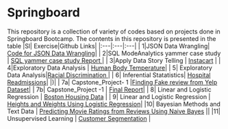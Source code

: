 # Springboard
This repository is a collection of variety of codes based on projects done in Springboard Bootcamp.
The contents in this repository is presented in the table
|Sl| Exercise|Github Links| 
|:---|:---|:---|
| 1|JSON Data Wrangling| [Code for JSON Data Wrangling](https://github.com/tannisthamaiti/Springboard/blob/master/data_wrangling_json.ipynb)|
| 2|SQL  ModeAnalytics yammer case study | [SQL yammer case study Report ](https://github.com/tannisthamaiti/Springboard/blob/master/sql_project.sql) |
| 3|Apply Data Story Telling | [Instacart](https://github.com/krajeshj/InstacartMBA/blob/master/code/py/InstacartMBA_DataStoryTelling.ipynb) | 
| 4|Exploratory Data Analysis | [Human Body Temperature](https://github.com/tannisthamaiti/Springboard/blob/master/sliderule_dsi_inferential_statistics_exercise_1.ipynb)|
| 5| Exploratory Data Analysis|[Racial Discrimination ](https://github.com/tannisthamaiti/Springboard/blob/master/sliderule_dsi_inferential_statistics_exercise_2.ipynb)|
| 6| Inferential Statatistics| [Hospital Readmissions](https://github.com/tannisthamaiti/Springboard/blob/master/sliderule_dsi_inferential_statistics_exercise_3.ipynb)| |)|
| 7a| Capstone_Project- 1 |[Finding Fake review from Yelp Dataset](https://github.com/tannisthamaiti/Springboard/tree/master/Capstone_project_fake_reviewers)|
| 7b| Capstone_Project -1 | [Final Report](https://github.com/tannisthamaiti/Springboard/tree/master/Capstone_project_fake_reviewers/final_report)|
| 8| Linear and Logistic Regression  | [Boston Housing Data](https://github.com/tannisthamaiti/Springboard/blob/master/Mini_Project_Linear_Regression.ipynb)  |
| 9| Linear and Logistic Regression  | [Heights and Weights Using Logistic Regression](https://github.com/tannisthamaiti/Springboard/blob/master/Mini_Project_Logistic_Regression.ipynb)|
|10| Bayesian Methods and Text Data | [Predicting Movie Ratings from Reviews Using Naive Bayes](https://github.com/tannisthamaiti/Springboard/blob/master/Mini_Project_Naive_Bayes.ipynb)  ||
|11| Unsupervised Learning | [Customer Segmentation](https://github.com/tannisthamaiti/Springboard/blob/master/Mini_Project_Clustering.ipynb) | 

